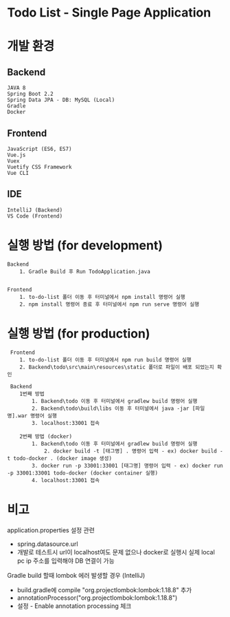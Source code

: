 # Todo List - Single Page Application

# 개발 환경

## Backend
	JAVA 8
	Spring Boot 2.2
	Spring Data JPA - DB: MySQL (Local)
	Gradle
	Docker
	
## Frontend
	JavaScript (ES6, ES7)
	Vue.js
	Vuex
	Vuetify CSS Framework
	Vue CLI
	
## IDE
	IntelliJ (Backend)
	VS Code	(Frontend)
	

# 실행 방법 (for development)
	Backend
		1. Gradle Build 후 Run TodoApplication.java
	
	
	Frontend
		1. to-do-list 폴더 이동 후 터미널에서 npm install 명령어 실행
		2. npm install 명령어 종료 후 터미널에서 npm run serve 명령어 실행
		
		
# 실행 방법 (for production)
	 Frontend
		1. to-do-list 폴더 이동 후 터미널에서 npm run build 명령어 실행
		2. Backend\todo\src\main\resources\static 폴더로 파일이 배포 되었는지 확인
	 	
	 Backend
	 	1번째 방법
			1. Backend\todo 이동 후 터미널에서 gradlew build 명령어 실행
			2. Backend\todo\build\libs 이동 후 터미널에서 java -jar [파일명].war 명령어 실행
			3. localhost:33001 접속
			 
		2번째 방법 (docker)
			1. Backend\todo 이동 후 터미널에서 gradlew build 명령어 실행
		    	2. docker build -t [태그명] . 명령어 입력 - ex) docker build -t todo-docker . (docker image 생성)
			3. docker run -p 33001:33001 [태그명] 명령어 입력 - ex) docker run -p 33001:33001 todo-docker (docker container 실행)
			4. localhost:33001 접속
			


# 비고

 application.properties 설정 관련
  - spring.datasource.url
   - 개발로 테스트시 url이 localhost여도 문제 없으나 docker로 실행시 실제 local pc ip 주소를 입력해야 DB 연결이 가능



 Gradle build 할때 lombok 에러 발생할 경우 (IntelliJ)
  - build.gradle에 compile "org.projectlombok:lombok:1.18.8" 추가
  - annotationProcessor("org.projectlombok:lombok:1.18.8")
  - 설정 - Enable annotation processing 체크
		

	
	

	
